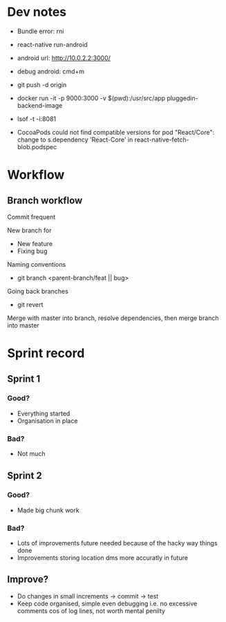 # Dev notes
* Bundle error: rni
* react-native run-android
* android url: http://10.0.2.2:3000/
* debug android: cmd+m
* git push -d origin <name of remote branch>
* docker run -it -p 9000:3000 -v $(pwd):/usr/src/app pluggedin-backend-image
* lsof -t -i:8081

* CocoaPods could not find compatible versions for pod "React/Core": change to s.dependency 'React-Core' in react-native-fetch-blob.podspec

# Workflow
## Branch workflow
Commit frequent

New branch for
* New feature
* Fixing bug

Naming conventions
* git branch <parent-branch/feat || bug>


Going back branches
* git revert <commit name>

Merge with master into branch, resolve dependencies, then merge branch into master

# Sprint record
## Sprint 1
### Good?

* Everything started
* Organisation in place

### Bad?

* Not much

## Sprint 2
### Good?
* Made big chunk work

### Bad?
* Lots of improvements future needed because of the hacky way things done
* Improvements storing location dms more accuratly in future

## Improve?
* Do changes in small increments -> commit -> test
* Keep code organised, simple even debugging i.e. no excessive comments cos of log lines, not worth mental penilty
